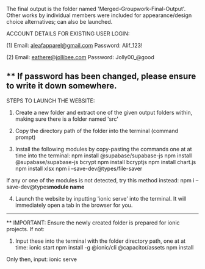 The final output is the folder named 'Merged-Groupwork-Final-Output'. Other works by individual members were included for appearance/design choice alternatives; can also be launched.

ACCOUNT DETAILS FOR EXISTING USER LOGIN:

(1)
Email: aleafapparel@gmail.com
Password: Alif_123!

(2)
Email: eathere@jollibee.com
Password: Jolly00_@good

** If password has been changed, please ensure to write it down somewhere.
--------------------------------------------------

STEPS TO LAUNCH THE WEBSITE:

1. Create a new folder and extract one of the given output folders within, making sure there is a folder named 'src'

2. Copy the directory path of the folder into the terminal (command prompt)

3. Install the following modules by copy-pasting the commands one at at time into the terminal:
	npm install @supabase/supabase-js
	npm install @supabase/supabase-js bcrypt
	npm install bcryptjs
	npm install chart.js 
	npm install xlsx
	npm i –save-dev@types/file-saver

If any or one of the modules is not detected, try this method instead:
	npm i –save-dev@types**module name**

4. Launch the website by inputting 'ionic serve' into the terminal. It will immediately open a tab in the browser for you.

--------------------------------------------------

** IMPORTANT: Ensure the newly created folder is prepared for ionic projects. If not:

1. Input these into the terminal with the folder directory path, one at at time:
	ionic start
	npm install -g @ionic/cli @capacitor/assets
	npm install

Only then, input: ionic serve

